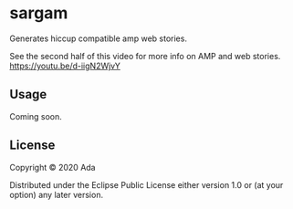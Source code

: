 # sargam
Generates hiccup compatible amp web stories.

See the second half of this video for more info on AMP and web stories.
https://youtu.be/d-iigN2WjvY

## Usage

Coming soon.

## License

Copyright © 2020 Ada

Distributed under the Eclipse Public License either version 1.0 or (at
your option) any later version.
